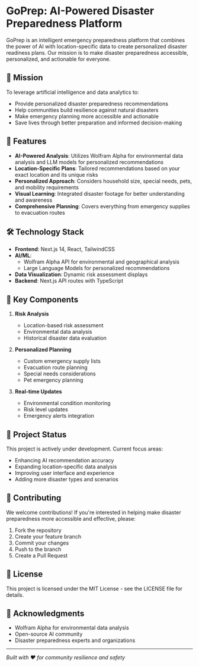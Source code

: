 # GoPrep: AI-Powered Disaster Preparedness Platform

GoPrep is an intelligent emergency preparedness platform that combines the power of AI with location-specific data to create personalized disaster readiness plans. Our mission is to make disaster preparedness accessible, personalized, and actionable for everyone.

## 🎯 Mission

To leverage artificial intelligence and data analytics to:
- Provide personalized disaster preparedness recommendations
- Help communities build resilience against natural disasters
- Make emergency planning more accessible and actionable
- Save lives through better preparation and informed decision-making

## 🚀 Features

- **AI-Powered Analysis**: Utilizes Wolfram Alpha for environmental data analysis and LLM models for personalized recommendations
- **Location-Specific Plans**: Tailored recommendations based on your exact location and its unique risks
- **Personalized Approach**: Considers household size, special needs, pets, and mobility requirements
- **Visual Learning**: Integrated disaster footage for better understanding and awareness
- **Comprehensive Planning**: Covers everything from emergency supplies to evacuation routes

## 🛠 Technology Stack

- **Frontend**: Next.js 14, React, TailwindCSS
- **AI/ML**: 
  - Wolfram Alpha API for environmental and geographical analysis
  - Large Language Models for personalized recommendations
- **Data Visualization**: Dynamic risk assessment displays
- **Backend**: Next.js API routes with TypeScript

## 🌟 Key Components

1. **Risk Analysis**
   - Location-based risk assessment
   - Environmental data analysis
   - Historical disaster data evaluation

2. **Personalized Planning**
   - Custom emergency supply lists
   - Evacuation route planning
   - Special needs considerations
   - Pet emergency planning

3. **Real-time Updates**
   - Environmental condition monitoring
   - Risk level updates
   - Emergency alerts integration

## 🚧 Project Status

This project is actively under development. Current focus areas:
- Enhancing AI recommendation accuracy
- Expanding location-specific data analysis
- Improving user interface and experience
- Adding more disaster types and scenarios

## 🤝 Contributing

We welcome contributions! If you're interested in helping make disaster preparedness more accessible and effective, please:
1. Fork the repository
2. Create your feature branch
3. Commit your changes
4. Push to the branch
5. Create a Pull Request

## 📝 License

This project is licensed under the MIT License - see the LICENSE file for details.

## 🙏 Acknowledgments

- Wolfram Alpha for environmental data analysis
- Open-source AI community
- Disaster preparedness experts and organizations

---

*Built with ❤️ for community resilience and safety*
